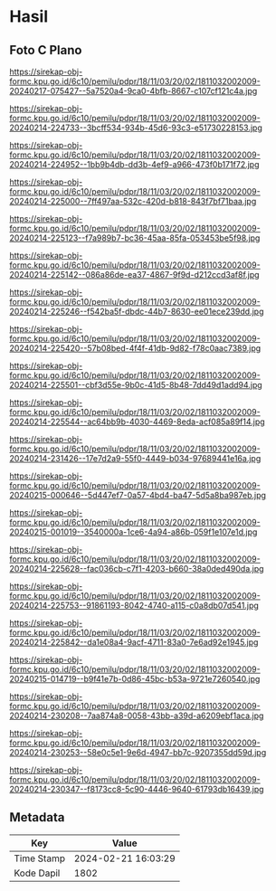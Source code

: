 # Hasil

## Foto C Plano

https://sirekap-obj-formc.kpu.go.id/6c10/pemilu/pdpr/18/11/03/20/02/1811032002009-20240217-075427--5a7520a4-9ca0-4bfb-8667-c107cf121c4a.jpg

https://sirekap-obj-formc.kpu.go.id/6c10/pemilu/pdpr/18/11/03/20/02/1811032002009-20240214-224733--3bcff534-934b-45d6-93c3-e51730228153.jpg

https://sirekap-obj-formc.kpu.go.id/6c10/pemilu/pdpr/18/11/03/20/02/1811032002009-20240214-224952--1bb9b4db-dd3b-4ef9-a966-473f0b171f72.jpg

https://sirekap-obj-formc.kpu.go.id/6c10/pemilu/pdpr/18/11/03/20/02/1811032002009-20240214-225000--7ff497aa-532c-420d-b818-843f7bf71baa.jpg

https://sirekap-obj-formc.kpu.go.id/6c10/pemilu/pdpr/18/11/03/20/02/1811032002009-20240214-225123--f7a989b7-bc36-45aa-85fa-053453be5f98.jpg

https://sirekap-obj-formc.kpu.go.id/6c10/pemilu/pdpr/18/11/03/20/02/1811032002009-20240214-225142--086a86de-ea37-4867-9f9d-d212ccd3af8f.jpg

https://sirekap-obj-formc.kpu.go.id/6c10/pemilu/pdpr/18/11/03/20/02/1811032002009-20240214-225246--f542ba5f-dbdc-44b7-8630-ee01ece239dd.jpg

https://sirekap-obj-formc.kpu.go.id/6c10/pemilu/pdpr/18/11/03/20/02/1811032002009-20240214-225420--57b08bed-4f4f-41db-9d82-f78c0aac7389.jpg

https://sirekap-obj-formc.kpu.go.id/6c10/pemilu/pdpr/18/11/03/20/02/1811032002009-20240214-225501--cbf3d55e-9b0c-41d5-8b48-7dd49d1add94.jpg

https://sirekap-obj-formc.kpu.go.id/6c10/pemilu/pdpr/18/11/03/20/02/1811032002009-20240214-225544--ac64bb9b-4030-4469-8eda-acf085a89f14.jpg

https://sirekap-obj-formc.kpu.go.id/6c10/pemilu/pdpr/18/11/03/20/02/1811032002009-20240214-231426--17e7d2a9-55f0-4449-b034-97689441e16a.jpg

https://sirekap-obj-formc.kpu.go.id/6c10/pemilu/pdpr/18/11/03/20/02/1811032002009-20240215-000646--5d447ef7-0a57-4bd4-ba47-5d5a8ba987eb.jpg

https://sirekap-obj-formc.kpu.go.id/6c10/pemilu/pdpr/18/11/03/20/02/1811032002009-20240215-001019--3540000a-1ce6-4a94-a86b-059f1e107e1d.jpg

https://sirekap-obj-formc.kpu.go.id/6c10/pemilu/pdpr/18/11/03/20/02/1811032002009-20240214-225628--fac036cb-c7f1-4203-b660-38a0ded490da.jpg

https://sirekap-obj-formc.kpu.go.id/6c10/pemilu/pdpr/18/11/03/20/02/1811032002009-20240214-225753--91861193-8042-4740-a115-c0a8db07d541.jpg

https://sirekap-obj-formc.kpu.go.id/6c10/pemilu/pdpr/18/11/03/20/02/1811032002009-20240214-225842--da1e08a4-9acf-4711-83a0-7e6ad92e1945.jpg

https://sirekap-obj-formc.kpu.go.id/6c10/pemilu/pdpr/18/11/03/20/02/1811032002009-20240215-014719--b9f41e7b-0d86-45bc-b53a-9721e7260540.jpg

https://sirekap-obj-formc.kpu.go.id/6c10/pemilu/pdpr/18/11/03/20/02/1811032002009-20240214-230208--7aa874a8-0058-43bb-a39d-a6209ebf1aca.jpg

https://sirekap-obj-formc.kpu.go.id/6c10/pemilu/pdpr/18/11/03/20/02/1811032002009-20240214-230253--58e0c5e1-9e6d-4947-bb7c-9207355dd59d.jpg

https://sirekap-obj-formc.kpu.go.id/6c10/pemilu/pdpr/18/11/03/20/02/1811032002009-20240214-230347--f8173cc8-5c90-4446-9640-61793db16439.jpg


## Metadata

| Key        | Value               |
| ---------- | ------------------- |
| Time Stamp | 2024-02-21 16:03:29 |
| Kode Dapil | 1802                |




